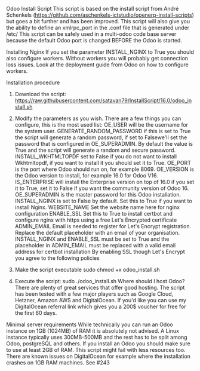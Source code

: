 Odoo Install Script
This script is based on the install script from André Schenkels (https://github.com/aschenkels-ictstudio/openerp-install-scripts) but goes a bit further and has been improved. This script will also give you the ability to define an xmlrpc_port in the .conf file that is generated under /etc/ This script can be safely used in a multi-odoo code base server because the default Odoo port is changed BEFORE the Odoo is started.

Installing Nginx
If you set the parameter INSTALL_NGINX to True you should also configure workers. Without workers you will probably get connection loss issues. Look at the deployment guide from Odoo on how to configure workers.

Installation procedure
1. Download the script:
https://raw.githubusercontent.com/satavan79/InstallScript/16.0/odoo_install.sh
2. Modify the parameters as you wish.
There are a few things you can configure, this is the most used list:
OE_USER will be the username for the system user.
GENERATE_RANDOM_PASSWORD if this is set to True the script will generate a random password, if set to Falsewe'll set the password that is configured in OE_SUPERADMIN. By default the value is True and the script will generate a random and secure password.
INSTALL_WKHTMLTOPDF set to False if you do not want to install Wkhtmltopdf, if you want to install it you should set it to True.
OE_PORT is the port where Odoo should run on, for example 8069.
OE_VERSION is the Odoo version to install, for example 16.0 for Odoo V16.
IS_ENTERPRISE will install the Enterprise version on top of 16.0 if you set it to True, set it to False if you want the community version of Odoo 16.
OE_SUPERADMIN is the master password for this Odoo installation.
INSTALL_NGINX is set to False by default. Set this to True if you want to install Nginx.
WEBSITE_NAME Set the website name here for nginx configuration
ENABLE_SSL Set this to True to install certbot and configure nginx with https using a free Let's Encrypted certificate
ADMIN_EMAIL Email is needed to register for Let's Encrypt registration. Replace the default placeholder with an email of your organisation.
INSTALL_NGINX and ENABLE_SSL must be set to True and the placeholder in ADMIN_EMAIL must be replaced with a valid email address for certbot installation
By enabling SSL though Let's Encrypt you agree to the following policies

3. Make the script executable
sudo chmod +x odoo_install.sh
4. Execute the script:
sudo ./odoo_install.sh
Where should I host Odoo?
There are plenty of great services that offer good hosting. The script has been tested with a few major players such as Google Cloud, Hetzner, Amazon AWS and DigitalOcean. If you'd like you can use my DigitalOcean referral link which gives you a 200$ voucher for free for the first 60 days.

Minimal server requirements
While technically you can run an Odoo instance on 1GB (1024MB) of RAM it is absolutely not advised. A Linux instance typically uses 300MB-500MB and the rest has to be split among Odoo, postgreSQL and others. If you install an Odoo you should make sure to use at least 2GB of RAM. This script might fail with less resources too. There are known issues on DigitalOcean for example where the installation crashes on 1GB RAM machines. See #243
